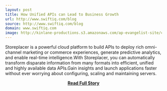 ```yaml
---
layout: post
title: How Unified APIs can Lead to Business Growth
url: http://www.swiftiq.com/blog
source: http://www.swiftiq.com/blog
domain: www.swiftiq.com
image: http://kinlane-productions.s3.amazonaws.com/ap-evangelist-site/curated/screenshots/10449_blog_storeplacer_com.png
---
```


<p>Storeplacer is a powerful cloud platform to build APIs to deploy rich omni-channel marketing or commerce experiences, generate predictive analytics, and enable real-time intelligence.With Storeplacer, you can automatically transform disparate information from many formats into efficient, unified and highly available data APIs.Gain insights and launch applications faster without ever worrying about configuring, scaling and maintaining servers. </p>
<center><p><a href="http://www.swiftiq.com/blog" style='padding:25px; font-sze:18px; font-weight: bold;'>Read Full Story</a></p></center>
